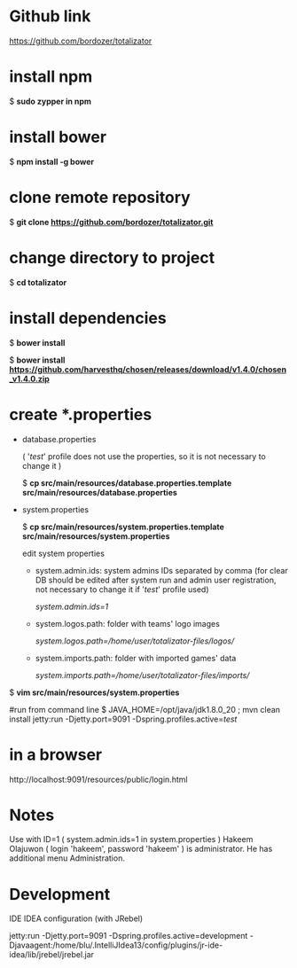 # Github link
https://github.com/bordozer/totalizator

# install npm
$ **sudo zypper in npm**

# install bower
$ **npm install -g bower**

# clone remote repository
$ **git clone https://github.com/bordozer/totalizator.git**

# change directory to project
$ **cd totalizator**

# install dependencies
$ **bower install**

$ **bower install https://github.com/harvesthq/chosen/releases/download/v1.4.0/chosen_v1.4.0.zip**

# create *.properties
- database.properties

	( '*test*' profile does not use the properties, so it is not necessary to change it )

	$ **cp src/main/resources/database.properties.template src/main/resources/database.properties**

- system.properties

	$ **cp src/main/resources/system.properties.template src/main/resources/system.properties**

	edit system properties

	- system.admin.ids:		system admins IDs separated by comma (for clear DB should be edited after system run and admin user registration, not necessary to change it if '*test*' profile used)

		*system.admin.ids=1*

 	- system.logos.path: 	folder with teams' logo images

		*system.logos.path=/home/user/totalizator-files/logos/*

	- system.imports.path:	folder with imported games' data

		*system.imports.path=/home/user/totalizator-files/imports/*

$ **vim src/main/resources/system.properties**

#run from command line
$ JAVA_HOME=/opt/java/jdk1.8.0_20 ; mvn clean install jetty:run -Djetty.port=9091 -Dspring.profiles.active=*test*

# in a browser
http://localhost:9091/resources/public/login.html

# Notes
Use with ID=1 ( system.admin.ids=1 in system.properties ) Hakeem Olajuwon ( login 'hakeem', password 'hakeem' ) is administrator. He has additional menu Administration.



# Development
IDE IDEA configuration (with JRebel)

jetty:run -Djetty.port=9091 -Dspring.profiles.active=development -Djavaagent:/home/blu/.IntelliJIdea13/config/plugins/jr-ide-idea/lib/jrebel/jrebel.jar


